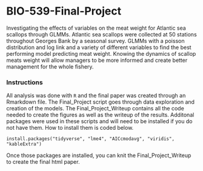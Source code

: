 # BIO-539-Final-Project
Investigating the effects of variables on the meat weight for Atlantic sea scallops through GLMMs. Atlantic sea scallops were collected at 50 stations throughout Georges Bank by a seasonal survey. GLMMs with a poisson distribution and log link and a variety of different variables to find the best performing model predicting meat weight. Knowing the dynamics of scallop meats weight will allow managers to be more informed and create better management for the whole fishery.

### Instructions
All analysis was done with ```R``` and the final paper was created through an Rmarkdown file. The Final_Project script goes through data exploration and creation of the models. The Final_Project_Writeup contains all the code needed to create the figures as well as the writeup of the results. Additonal packages were used in these scripts and will need to be installed if you do not have them. How to install them is coded below.
```
install.packages("tidyverse", "lme4", "AICcmodavg", "viridis", "kableExtra")
```
Once those packages are installed, you can knit the Final_Project_Writeup to create the final html paper.
